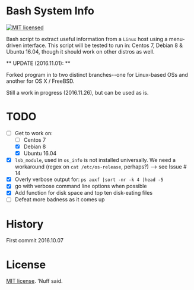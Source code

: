 # Bash System Info  
[![MIT licensed](https://img.shields.io/badge/license-MIT-blue.svg)](https://raw.githubusercontent.com/hyperium/hyper/master/LICENSE)

Bash script to extract useful information from a `Linux` host using a menu-driven interface.
This script will be tested to run in: Centos 7, Debian 8 & Ubuntu 16.04, though it should work on other distros as well. 

** UPDATE (2016.11.01): ** 

Forked program in to two distinct branches--one for Linux-based OSs and another for OS X / FreeBSD. 

Still a work in progress (2016.11.26), but can be used as is.  

# TODO

- [ ] Get to work on: 
    - [ ] Centos 7
    - [x] Debian 8
    - [x] Ubuntu 16.04
- [x] `lsb_module`, used in `os_info` is not installed universally. 
      We need a workaround (regex on `cat /etc/os-release`, perhaps?) --> see Issue # 14  
- [x] Overly verbose output for: `ps auxf |sort -nr -k 4 |head -5` 
- [x] go with verbose command line options when possible 
- [x] Add function for disk space and top ten disk-eating files 
- [ ] Defeat more badness as it comes up

# History 

First commit 2016.10.07

# License 

[MIT license](https://opensource.org/licenses/MIT). 'Nuff said. 
